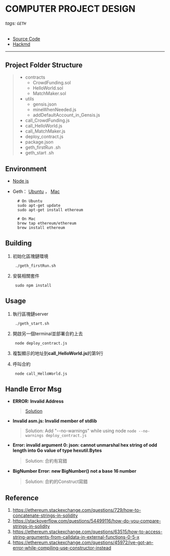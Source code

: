 # COMPUTER PROJECT DESIGN
###### tags: `GETH`

* [Source Code](https://novayo.github.io/NCKU_COMPUTER_PROJECT_DESIGN/)
* [Hackmd](https://hackmd.io/iqub9lj-S0ixUDCbdIl4mQ)
---

## Project Folder Structure
>   - contracts
>     - CrowdFunding.sol
>     - HelloWorld.sol
>     - MatchMaker.sol
>   - utils
>     - gensis.json
>     - mineWhenNeeded.js
>     - addDefaultAccount_in_Gensis.js
>   - call_CrowdFunding.js
>   - call_HelloWorld.js
>   - call_MatchMaker.js
>   - deploy_contract.js
>   - package.json
>   - geth_firstRun .sh
>   - geth_start .sh
    
## Environment
* [Node js](https://nodejs.org/en/download/)
* Geth： [Ubuntu](https://github.com/ethereum/go-ethereum/wiki/Installing-Geth#install-on-ubuntu-via-ppas) ， [Mac](https://github.com/ethereum/go-ethereum/wiki/Installation-Instructions-for-Mac)

        # On Ubuntu
        sudo apt-get update
        sudo apt-get install ethereum
        
        # On Mac
        brew tap ethereum/ethereum
        brew install ethereum

## Building
1. 初始化區塊鏈環境

        ./geth_firstRun.sh
2. 安裝相關套件

        sudo npm install
    
## Usage
1. 執行區塊鏈server

        ./geth_start.sh
2. 開啟另一個terminal並部署合約上去

        node deploy_contract.js
3. 複製顯示的地址到**call_HelloWorld.js**的第9行 
4. 呼叫合約

        node call_HelloWorld.js
        
## Handle Error Msg
* **ERROR: Invalid Address**
    > [Solution](https://ethereum.stackexchange.com/questions/2086/cannot-perform-write-functions-in-smart-contract-invalid-address)
* **Invalid asm.js: Invalid member of stdlib** 
    > Solution: Add "--no-warnings" while using node
    >   `node --no-warnings deploy_contract.js`
* **Error: invalid argument 0: json: cannot unmarshal hex string of odd length into Go value of type hexutil.Bytes**
    > Solution: 合約有寫錯
* **BigNumber Error: new BigNumber() not a base 16 number**
    > Solution: 合約的Construct寫錯

## Reference
1. https://ethereum.stackexchange.com/questions/729/how-to-concatenate-strings-in-solidity
2. https://stackoverflow.com/questions/54499116/how-do-you-compare-strings-in-solidity
3. https://ethereum.stackexchange.com/questions/63515/how-to-access-string-arguments-from-calldata-in-external-functions-0-5-x
4. https://ethereum.stackexchange.com/questions/45972/ive-got-an-error-while-compiling-use-constructor-instead
